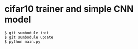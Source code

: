 # cifar10 trainer and simple CNN model

```
$ git sumbodule init
$ git sumbodule update
$ python main.py
```
